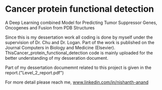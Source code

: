 # Cancer protein functional detection
A Deep Learning combined Model for Predicting Tumor Suppressor Genes, Oncogenes and Fusion from PDB Structures

Since this is my dessertation work all coding is done by myself under the supervision of Dr. Chu and Dr. Logan. 
Part of the work is published on the Journal Computers in Biology and Medicine (Elsevier). ThisCancer_protein_functional_detection code is mainly uploaded for the better understanding of my desseration document.

Part of my dessertation documemnt related to this project is given in the report.("Level_2_report.pdf")

For more detail please reach me, 
www.linkedin.com/in/nishanth-anand


